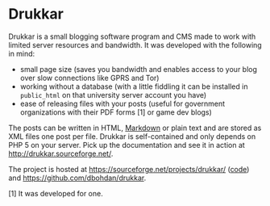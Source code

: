 Drukkar
=======

Drukkar is a small blogging software program and CMS made to work with limited server resources and bandwidth. It was developed with the following in mind:

*   small page size (saves you bandwidth and enables access to your blog over slow connections like GPRS and Tor)
*   working without a database (with a little fiddling it can be installed in `public_html` on that university server account you have)
*   ease of releasing files with your posts (useful for government organizations with their PDF forms [1] or game dev blogs)

The posts can be written in HTML, [Markdown](https://en.wikipedia.org/wiki/Markdown) or plain text and are stored as XML files one post per file. Drukkar is self-contained and only depends on PHP 5 on your server. Pick up the documentation and see it in action at <http://drukkar.sourceforge.net/>.

The project is hosted at <https://sourceforge.net/projects/drukkar/> ([code](https://sourceforge.net/p/drukkar/code/)) and <https://github.com/dbohdan/drukkar>.

[1] It was developed for one.
